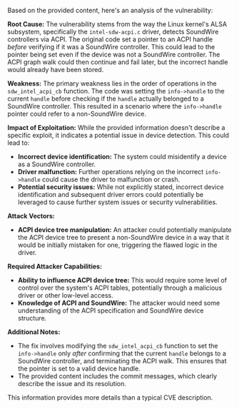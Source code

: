 Based on the provided content, here's an analysis of the vulnerability:

**Root Cause:**
The vulnerability stems from the way the Linux kernel's ALSA subsystem, specifically the `intel-sdw-acpi.c` driver, detects SoundWire controllers via ACPI. The original code set a pointer to an ACPI handle *before* verifying if it was a SoundWire controller. This could lead to the pointer being set even if the device was not a SoundWire controller. The ACPI graph walk could then continue and fail later, but the incorrect handle would already have been stored.

**Weakness:**
The primary weakness lies in the order of operations in the `sdw_intel_acpi_cb` function. The code was setting the `info->handle` to the current `handle` before checking if the `handle` actually belonged to a SoundWire controller. This resulted in a scenario where the `info->handle` pointer could refer to a non-SoundWire device.

**Impact of Exploitation:**
While the provided information doesn't describe a specific exploit, it indicates a potential issue in device detection. This could lead to:

*   **Incorrect device identification:** The system could misidentify a device as a SoundWire controller.
*   **Driver malfunction:** Further operations relying on the incorrect `info->handle` could cause the driver to malfunction or crash.
*  **Potential security issues:** While not explicitly stated, incorrect device identification and subsequent driver errors could potentially be leveraged to cause further system issues or security vulnerabilities.

**Attack Vectors:**
*   **ACPI device tree manipulation:** An attacker could potentially manipulate the ACPI device tree to present a non-SoundWire device in a way that it would be initially mistaken for one, triggering the flawed logic in the driver.

**Required Attacker Capabilities:**
*   **Ability to influence ACPI device tree:** This would require some level of control over the system's ACPI tables, potentially through a malicious driver or other low-level access.
*   **Knowledge of ACPI and SoundWire:**  The attacker would need some understanding of the ACPI specification and SoundWire device structure.

**Additional Notes:**
*   The fix involves modifying the `sdw_intel_acpi_cb` function to set the `info->handle` only *after* confirming that the current `handle` belongs to a SoundWire controller, and terminating the ACPI walk. This ensures that the pointer is set to a valid device handle.
*   The provided content includes the commit messages, which clearly describe the issue and its resolution.

This information provides more details than a typical CVE description.